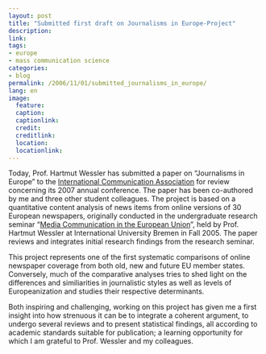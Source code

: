 ```yaml
---
layout: post
title: "Submitted first draft on Journalisms in Europe-Project"
description:
link: 
tags:
- europe
- mass communication science
categories:
- blog
permalink: /2006/11/01/submitted_journalisms_in_europe/
lang: en
image:
  feature:
  caption: 
  captionlink: 
  credit: 
  creditlink: 
  location: 
  locationlink:
---
```


Today, Prof. Hartmut Wessler has submitted a paper on “Journalisms in Europe” to the [International Communication Association](http://www.icahdq.org/) for review concerning its 2007 annual conference. 
The paper has been co-authored by me and three other student colleagues. 
The project is based on a quantitative content analysis of news items from online versions of 30 European newspapers, originally conducted in the undergraduate research seminar “[Media Communication in the European Union](http://www.jacobs-university.de/academics/courses/Fall_2005/SHSS/960101_1/)”, held by Prof. Hartmut Wessler at International University Bremen in Fall 2005. 
The paper reviews and integrates initial research findings from the research seminar.

<!--more-->

This project represents one of the first systematic comparisons of online newspaper coverage from both old, new and future EU member states. 
Conversely, much of the comparative analyses tries to shed light on the differences and similiarities in journalistic styles as well as levels of Europeanization and studies their respective determinants.

Both inspiring and challenging, working on this project has given me a first insight into how strenuous it can be to integrate a coherent argument, to undergo several reviews and to present statistical findings, all according to academic standards suitable for publication; a learning opportunity for which I am grateful to Prof. Wessler and my colleagues.